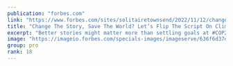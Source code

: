 ```yaml
---
publication: "forbes.com"
link: "https://www.forbes.com/sites/solitairetownsend/2022/11/12/change-the-story-save-the-world-lets-flip-the-script-on-climate/"
title: "Change The Story, Save The World? Let’s Flip The Script On Climate."
excerpt: "Better stories might matter more than settling goals at #COP27. Or at very least, for the goals to have a chance of succeeding, they’ve got to have better stories around them."
image: "https://imageio.forbes.com/specials-images/imageserve/636f6d37d99e4e6a78fa6441/0x0.jpg?format=jpg&width=1200"
group: pro
rank: 18
---
```

